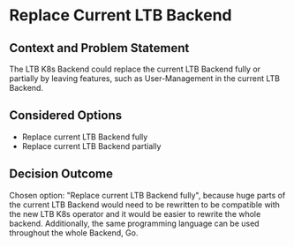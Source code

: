 # Replace Current LTB Backend

## Context and Problem Statement

The LTB K8s Backend could replace the current LTB Backend fully or partially by leaving features, such as User-Management in the current LTB Backend.

## Considered Options

* Replace current LTB Backend fully
* Replace current LTB Backend partially

## Decision Outcome

Chosen option: "Replace current LTB Backend fully", because huge parts of the current LTB Backend would need to be rewritten to be compatible with the new LTB K8s operator and it would be easier to rewrite the whole backend. Additionally, the same programming language can be used throughout the whole Backend, Go.
